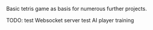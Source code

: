Basic tetris game as basis for numerous further projects.

TODO:
test Websocket server
test AI player training
